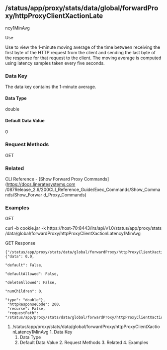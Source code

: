 ## /status/app/proxy/stats/data/global/forwardProxy/httpProxyClientXactionLate
ncy1MinAvg

Use

Use to view the 1-minute moving average of the time between receiving the
first byte of the HTTP request from the client and sending the last byte of
the response for that request to the client. The moving average is computed
using latency samples taken every five seconds.

### Data Key

The data key contains the 1-minute average.

#### Data Type

double

#### Default Data Value

0

### Request Methods

GET

### Related

CLI Reference - [Show Forward Proxy Commands](https://docs.lineratesystems.com
/087Release_2.6/200CLI_Reference_Guide/Exec_Commands/Show_Commands/Show_Forwar
d_Proxy_Commands)

### Examples

GET

curl -b cookie.jar -k https://host-70:8443/lrs/api/v1.0/status/app/proxy/stats
/data/global/forwardProxy/httpProxyClientXactionLatency1MinAvg

GET Response

    
    
    {"/status/app/proxy/stats/data/global/forwardProxy/httpProxyClientXactionLatency1MinAvg": {"data": 0.0,
                                                                                                "default": False,
                                                                                                "defaultAllowed": False,
                                                                                                "deleteAllowed": False,
                                                                                                "numChildren": 0,
                                                                                                "type": "double"},
     "httpResponseCode": 200,
     "recurse": False,
     "requestPath": "/status/app/proxy/stats/data/global/forwardProxy/httpProxyClientXactionLatency1MinAvg"}
    

  1. /status/app/proxy/stats/data/global/forwardProxy/httpProxyClientXactionLatency1MinAvg
    1. Data Key
      1. Data Type
      2. Default Data Value
    2. Request Methods
    3. Related
    4. Examples

